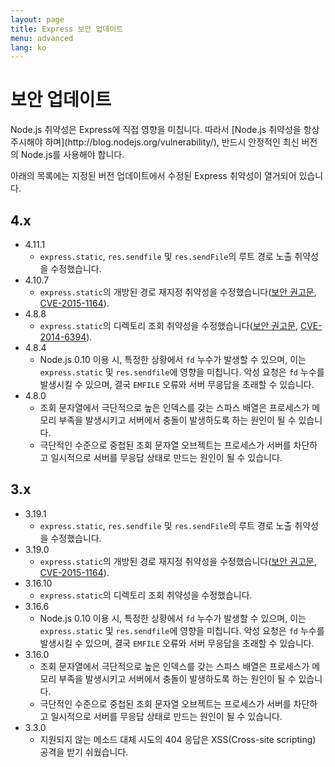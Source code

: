 ```yaml
---
layout: page
title: Express 보안 업데이트
menu: advanced
lang: ko
---
```


# 보안 업데이트

<div class="doc-box doc-notice" markdown="1">
Node.js 취약성은 Express에 직접 영향을 미칩니다. 따라서 [Node.js 취약성을 항상 주시해야 하며](http://blog.nodejs.org/vulnerability/), 반드시 안정적인 최신 버전의 Node.js를 사용해야 합니다.
</div>

아래의 목록에는 지정된 버전 업데이트에서 수정된 Express 취약성이 열거되어 있습니다.

## 4.x

  * 4.11.1
    * `express.static`, `res.sendfile` 및 `res.sendFile`의 루트 경로 노출 취약성을 수정했습니다.
  * 4.10.7
    * `express.static`의 개방된 경로 재지정 취약성을 수정했습니다([보안 권고문](https://nodesecurity.io/advisories/serve-static-open-redirect), [CVE-2015-1164](http://cve.mitre.org/cgi-bin/cvename.cgi?name=CVE-2015-1164)).
  * 4.8.8
    * `express.static`의 디렉토리 조회 취약성을 수정했습니다([보안 권고문](http://nodesecurity.io/advisories/send-directory-traversal), [CVE-2014-6394](http://cve.mitre.org/cgi-bin/cvename.cgi?name=CVE-2014-6394)).
  * 4.8.4
    * Node.js 0.10 이용 시, 특정한 상황에서 `fd` 누수가 발생할 수 있으며, 이는 `express.static` 및 `res.sendfile`에 영향을 미칩니다. 악성 요청은 `fd` 누수를 발생시킬 수 있으며, 결국 `EMFILE` 오류와 서버 무응답을 초래할 수 있습니다.
  * 4.8.0
    * 조회 문자열에서 극단적으로 높은 인덱스를 갖는 스파스 배열은 프로세스가 메모리 부족을 발생시키고 서버에서 충돌이 발생하도록 하는 원인이 될 수 있습니다.
    * 극단적인 수준으로 중첩된 조회 문자열 오브젝트는 프로세스가 서버를 차단하고 일시적으로 서버를 무응답 상태로 만드는 원인이 될 수 있습니다.

## 3.x

  * 3.19.1
    * `express.static`, `res.sendfile` 및 `res.sendFile`의 루트 경로 노출 취약성을 수정했습니다.
  * 3.19.0
    * `express.static`의 개방된 경로 재지정 취약성을 수정했습니다([보안 권고문](https://nodesecurity.io/advisories/serve-static-open-redirect), [CVE-2015-1164](http://cve.mitre.org/cgi-bin/cvename.cgi?name=CVE-2015-1164)).
  * 3.16.10
    * `express.static`의 디렉토리 조회 취약성을 수정했습니다.
  * 3.16.6
    * Node.js 0.10 이용 시, 특정한 상황에서 `fd` 누수가 발생할 수 있으며, 이는 `express.static` 및 `res.sendfile`에 영향을 미칩니다. 악성 요청은 `fd` 누수를 발생시킬 수 있으며, 결국 `EMFILE` 오류와 서버 무응답을 초래할 수 있습니다.
  * 3.16.0
    * 조회 문자열에서 극단적으로 높은 인덱스를 갖는 스파스 배열은 프로세스가 메모리 부족을 발생시키고 서버에서 충돌이 발생하도록 하는 원인이 될 수 있습니다.
    * 극단적인 수준으로 중첩된 조회 문자열 오브젝트는 프로세스가 서버를 차단하고 일시적으로 서버를 무응답 상태로 만드는 원인이 될 수 있습니다.
  * 3.3.0
    * 지원되지 않는 메소드 대체 시도의 404 응답은 XSS(Cross-site scripting) 공격을 받기 쉬웠습니다.
